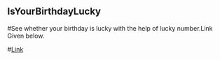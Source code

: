## IsYourBirthdayLucky
 
#See whether your birthday is lucky with the help of lucky number.Link Given below.

#[Link](https://is-your-birthday-lucky2311.netlify.app/)
